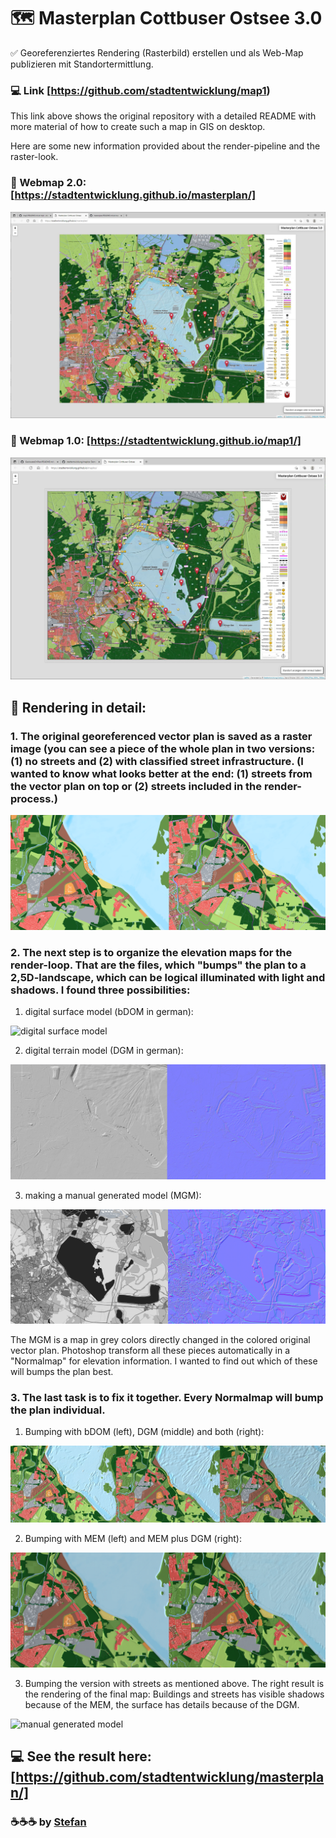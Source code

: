 # :world_map: Masterplan Cottbuser Ostsee 3.0
:white_check_mark: Georeferenziertes Rendering (Rasterbild) erstellen und als Web-Map publizieren mit Standortermittlung.

### :computer: Link [https://github.com/stadtentwicklung/map1)

This link above shows the original repository with a detailed README with more material of how to create such a map in GIS on desktop.

Here are some new information provided about the render-pipeline and the raster-look.   

### :camera_flash: Webmap 2.0: [https://stadtentwicklung.github.io/masterplan/]
![Screenshot der GitHub-Pages App](https://raw.githubusercontent.com/stadtentwicklung/masterplan/master/img/update.JPG)

### :camera_flash: Webmap 1.0: [https://stadtentwicklung.github.io/map1/]
![Screenshot der GitHub-Pages App](https://raw.githubusercontent.com/stadtentwicklung/map1/master/img/screenshot.JPG) 

## :rocket: Rendering in detail:

### 1. The original georeferenced vector plan is saved as a raster image (you can see a piece of the whole plan in two versions: (1) no streets and (2) with classified street infrastructure. (I wanted to know what looks better at the end: (1) streets from the vector plan on top or (2) streets included in the render-process.)   

![screenshot raster image](https://raw.githubusercontent.com/stadtentwicklung/masterplan/master/img/01_plan_raster.png)

### 2. The next step is to organize the elevation maps for the render-loop. That are the files, which "bumps" the plan to a 2,5D-landscape, which can be logical illuminated with light and shadows. I found three possibilities:

1. digital surface model (bDOM in german):     

![digital surface model](https://raw.githubusercontent.com/stadtentwicklung/masterplan/master/img/00_1_bDOM_to_normalmap.png)

2. digital terrain model (DGM in german):

![digital terrain model](https://raw.githubusercontent.com/stadtentwicklung/masterplan/master/img/00_2_dgm_to_normalmap.png)

3. making a manual generated model (MGM):

![manual generated model](https://raw.githubusercontent.com/stadtentwicklung/masterplan/master/img/00_3_greymap_to_normalmap.png)

The MGM is a map in grey colors directly changed in the colored original vector plan. Photoshop transform all these pieces automatically in a "Normalmap" for elevation information. I wanted to find out which of these will bumps the plan best.

### 3. The last task is to fix it together. Every Normalmap will bump the plan individual.

1. Bumping with bDOM (left), DGM (middle) and both (right):

![manual generated model](https://raw.githubusercontent.com/stadtentwicklung/masterplan/master/02_render_bdom_dgm_both.png)

2. Bumping with MEM (left) and MEM plus DGM (right):

![manual generated model](https://raw.githubusercontent.com/stadtentwicklung/masterplan/master/img/03_render_mem_mem-dgm.png)

3. Bumping the version with streets as mentioned above. The right result is the rendering of the final map: Buildings and streets has visible shadows because of the MEM, the surface has details because of the DGM.

![manual generated model](https://raw.githubusercontent.com/stadtentwicklung/masterplan/master/img/04_render_mem_mem-dgm.png)

## :computer: See the result here: [https://github.com/stadtentwicklung/masterplan/]

### :coffee::coffee::coffee: by [Stefan](https://github.com/stefanstoehr)

